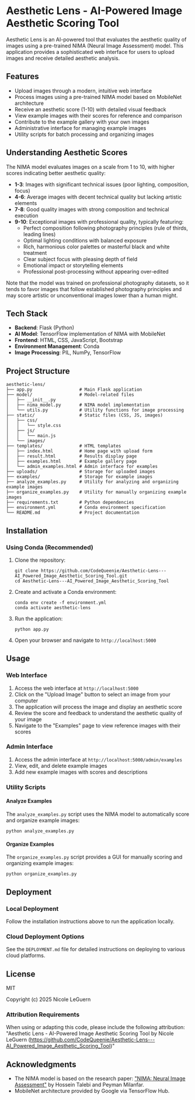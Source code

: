# Aesthetic Lens - AI-Powered Image Aesthetic Scoring Tool

Aesthetic Lens is an AI-powered tool that evaluates the aesthetic quality of images using a pre-trained NIMA (Neural Image Assessment) model. This application provides a sophisticated web interface for users to upload images and receive detailed aesthetic analysis.

## Features

- Upload images through a modern, intuitive web interface
- Process images using a pre-trained NIMA model based on MobileNet architecture
- Receive an aesthetic score (1-10) with detailed visual feedback
- View example images with their scores for reference and comparison
- Contribute to the example gallery with your own images
- Administrative interface for managing example images
- Utility scripts for batch processing and organizing images

## Understanding Aesthetic Scores

The NIMA model evaluates images on a scale from 1 to 10, with higher scores indicating better aesthetic quality:

- **1-3**: Images with significant technical issues (poor lighting, composition, focus)
- **4-6**: Average images with decent technical quality but lacking artistic elements
- **7-8**: Good quality images with strong composition and technical execution
- **9-10**: Exceptional images with professional quality, typically featuring:
  - Perfect composition following photography principles (rule of thirds, leading lines)
  - Optimal lighting conditions with balanced exposure
  - Rich, harmonious color palettes or masterful black and white treatment
  - Clear subject focus with pleasing depth of field
  - Emotional impact or storytelling elements
  - Professional post-processing without appearing over-edited

Note that the model was trained on professional photography datasets, so it tends to favor images that follow established photography principles and may score artistic or unconventional images lower than a human might.

## Tech Stack

- **Backend**: Flask (Python)
- **AI Model**: TensorFlow implementation of NIMA with MobileNet
- **Frontend**: HTML, CSS, JavaScript, Bootstrap
- **Environment Management**: Conda
- **Image Processing**: PIL, NumPy, TensorFlow

## Project Structure

```
aesthetic-lens/
├── app.py                  # Main Flask application
├── model/                  # Model-related files
│   ├── __init__.py
│   ├── nima_model.py       # NIMA model implementation
│   └── utils.py            # Utility functions for image processing
├── static/                 # Static files (CSS, JS, images)
│   ├── css/
│   │   └── style.css
│   ├── js/
│   │   └── main.js
│   └── images/
├── templates/              # HTML templates
│   ├── index.html          # Home page with upload form
│   ├── result.html         # Results display page
│   ├── examples.html       # Example gallery page
│   └── admin_examples.html # Admin interface for examples
├── uploads/                # Storage for uploaded images
├── examples/               # Storage for example images
├── analyze_examples.py     # Utility for analyzing and organizing example images
├── organize_examples.py    # Utility for manually organizing example images
├── requirements.txt        # Python dependencies
├── environment.yml         # Conda environment specification
└── README.md               # Project documentation
```

## Installation

### Using Conda (Recommended)

1. Clone the repository:
   ```
   git clone https://github.com/CodeQueenie/Aesthetic-Lens---AI_Powered_Image_Aesthetic_Scoring_Tool.git
   cd Aesthetic-Lens---AI_Powered_Image_Aesthetic_Scoring_Tool
   ```

2. Create and activate a Conda environment:
   ```
   conda env create -f environment.yml
   conda activate aesthetic-lens
   ```

3. Run the application:
   ```
   python app.py
   ```

4. Open your browser and navigate to `http://localhost:5000`

## Usage

### Web Interface

1. Access the web interface at `http://localhost:5000`
2. Click on the "Upload Image" button to select an image from your computer
3. The application will process the image and display an aesthetic score
4. Review the score and feedback to understand the aesthetic quality of your image
5. Navigate to the "Examples" page to view reference images with their scores

### Admin Interface

1. Access the admin interface at `http://localhost:5000/admin/examples`
2. View, edit, and delete example images
3. Add new example images with scores and descriptions

### Utility Scripts

#### Analyze Examples

The `analyze_examples.py` script uses the NIMA model to automatically score and organize example images:

```
python analyze_examples.py
```

#### Organize Examples

The `organize_examples.py` script provides a GUI for manually scoring and organizing example images:

```
python organize_examples.py
```

## Deployment

### Local Deployment

Follow the installation instructions above to run the application locally.

### Cloud Deployment Options

See the `DEPLOYMENT.md` file for detailed instructions on deploying to various cloud platforms.

## License

MIT

Copyright (c) 2025 Nicole LeGuern

### Attribution Requirements
When using or adapting this code, please include the following attribution:
"Aesthetic Lens - AI-Powered Image Aesthetic Scoring Tool by Nicole LeGuern (https://github.com/CodeQueenie/Aesthetic-Lens---AI_Powered_Image_Aesthetic_Scoring_Tool)"

## Acknowledgments

- The NIMA model is based on the research paper: ["NIMA: Neural Image Assessment"](https://arxiv.org/abs/1709.05424) by Hossein Talebi and Peyman Milanfar.
- MobileNet architecture provided by Google via TensorFlow Hub.
